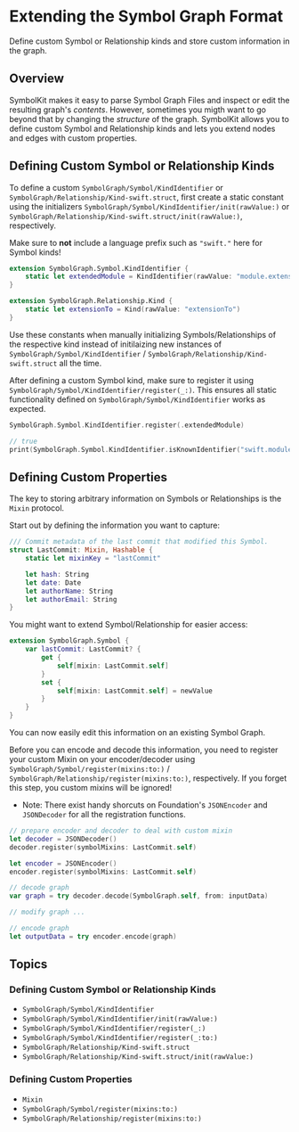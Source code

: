 # Extending the Symbol Graph Format

Define custom Symbol or Relationship kinds and store custom information in the graph.

## Overview

SymbolKit makes it easy to parse Symbol Graph Files and inspect or edit the resulting graph's _contents_. However, sometimes you migth want to go beyond that by changing the _structure_ of the graph. SymbolKit allows you to define custom Symbol and Relationship kinds and lets you extend nodes and edges with custom properties.

## Defining Custom Symbol or Relationship Kinds

To define a custom ``SymbolGraph/Symbol/KindIdentifier`` or ``SymbolGraph/Relationship/Kind-swift.struct``, first create a static constant using the initializers ``SymbolGraph/Symbol/KindIdentifier/init(rawValue:)`` or ``SymbolGraph/Relationship/Kind-swift.struct/init(rawValue:)``, respectively.

Make sure to **not** include a language prefix such as `"swift."` here for Symbol kinds!

```swift
extension SymbolGraph.Symbol.KindIdentifier {
    static let extendedModule = KindIdentifier(rawValue: "module.extension")
}

extension SymbolGraph.Relationship.Kind {
    static let extensionTo = Kind(rawValue: "extensionTo")
}
```

Use these constants when manually initializing Symbols/Relationships of the respective kind instead of initilaizing new instances of ``SymbolGraph/Symbol/KindIdentifier`` / ``SymbolGraph/Relationship/Kind-swift.struct`` all the time.

After defining a custom Symbol kind, make sure to register it using ``SymbolGraph/Symbol/KindIdentifier/register(_:)``. This ensures all static functionality defined on ``SymbolGraph/Symbol/KindIdentifier`` works as expected.

```swift
SymbolGraph.Symbol.KindIdentifier.register(.extendedModule)

// true
print(SymbolGraph.Symbol.KindIdentifier.isKnownIdentifier("swift.module.extension"))
```

## Defining Custom Properties

The key to storing arbitrary information on Symbols or Relationships is the ``Mixin`` protocol.

Start out by defining the information you want to capture:

```swift
/// Commit metadata of the last commit that modified this Symbol.
struct LastCommit: Mixin, Hashable {
    static let mixinKey = "lastCommit"    

    let hash: String
    let date: Date
    let authorName: String
    let authorEmail: String
}
```

You might want to extend Symbol/Relationship for easier access:

```swift
extension SymbolGraph.Symbol {
    var lastCommit: LastCommit? {
        get {
            self[mixin: LastCommit.self]
        }
        set {
            self[mixin: LastCommit.self] = newValue
        }
    }
}
```

You can now easily edit this information on an existing Symbol Graph.

Before you can encode and decode this information, you need to register your custom Mixin on your encoder/decoder using ``SymbolGraph/Symbol/register(mixins:to:)`` / ``SymbolGraph/Relationship/register(mixins:to:)``, respectively. If you forget this step, you custom mixins will be ignored!

- Note: There exist handy shorcuts on Foundation's `JSONEncoder` and `JSONDecoder` for all the registration functions.

```swift
// prepare encoder and decoder to deal with custom mixin
let decoder = JSONDecoder()
decoder.register(symbolMixins: LastCommit.self)

let encoder = JSONEncoder()
encoder.register(symbolMixins: LastCommit.self)

// decode graph
var graph = try decoder.decode(SymbolGraph.self, from: inputData)

// modify graph ...

// encode graph
let outputData = try encoder.encode(graph)
```

## Topics

### Defining Custom Symbol or Relationship Kinds

- ``SymbolGraph/Symbol/KindIdentifier``
- ``SymbolGraph/Symbol/KindIdentifier/init(rawValue:)``
- ``SymbolGraph/Symbol/KindIdentifier/register(_:)``
- ``SymbolGraph/Symbol/KindIdentifier/register(_:to:)``
- ``SymbolGraph/Relationship/Kind-swift.struct``
- ``SymbolGraph/Relationship/Kind-swift.struct/init(rawValue:)``

### Defining Custom Properties

- ``Mixin``
- ``SymbolGraph/Symbol/register(mixins:to:)``
- ``SymbolGraph/Relationship/register(mixins:to:)``

<!-- Copyright (c) 2021-2022 Apple Inc and the Swift Project authors. All Rights Reserved. -->
